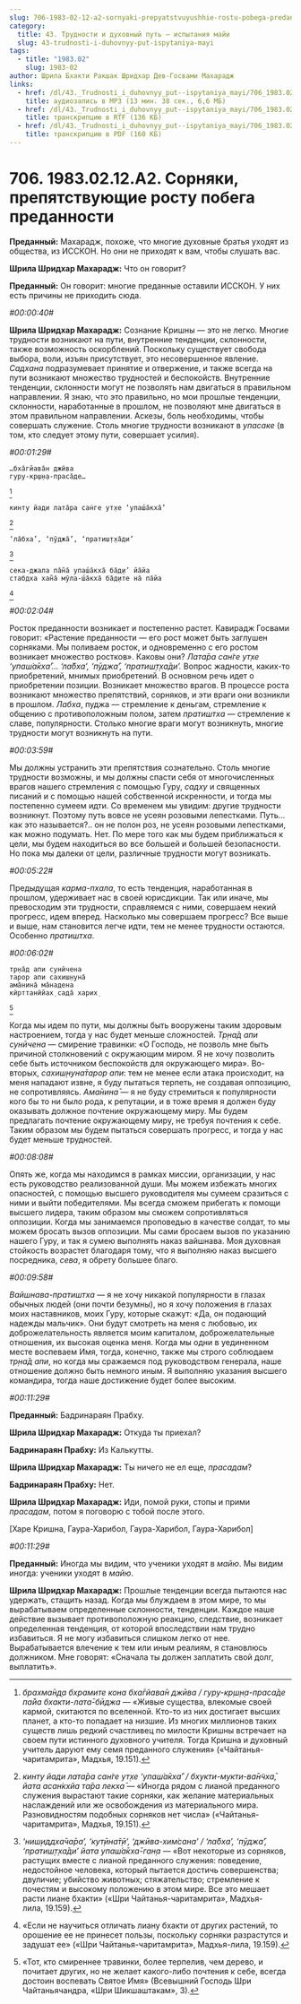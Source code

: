 ```yaml
---
slug: 706-1983-02-12-a2-sornyaki-prepyatstvuyushhie-rostu-pobega-predannosti
category:
  title: 43. Трудности и духовный путь — испытания майи
  slug: 43-trudnosti-i-duhovnyy-put-ispytaniya-mayi
tags:
  - title: "1983.02"
    slug: 1983-02
author: Шрила Бхакти Ракшак Шридхар Дев-Госвами Махарадж
links:
  - href: /dl/43._Trudnosti_i_duhovnyy_put--ispytaniya_mayi/706_1983.02.12.A2_SridharMj_Sornjaki_prepjatstvujushhie_rostu_pobega_predannosti.mp3
    title: аудиозапись в MP3 (13 мин. 38 сек., 6,6 МБ)
  - href: /dl/43._Trudnosti_i_duhovnyy_put--ispytaniya_mayi/706_1983.02.12.A2_SridharMj_Sornjaki_prepjatstvujushhie_rostu_pobega_predannosti.rtf
    title: транскрипцию в RTF (136 КБ)
  - href: /dl/43._Trudnosti_i_duhovnyy_put--ispytaniya_mayi/706_1983.02.12.A2_SridharMj_Sornjaki_prepjatstvujushhie_rostu_pobega_predannosti.pdf
    title: транскрипцию в PDF (160 КБ)
---
```


# 706. 1983.02.12.A2. Сорняки, препятствующие росту побега преданности

**Преданный:** Махарадж, похоже, что многие духовные братья уходят из общества, из ИССКОН. Но они не приходят к вам, чтобы слушать вас.

**Шрила Шридхар Махарадж:** Что он говорит?

**Преданный:** Он говорит: многие преданные оставили ИССКОН. У них есть причины не приходить сюда.

*#00:00:40#*

**Шрила Шридхар Махарадж:** Сознание Кришны — это не легко. Многие трудности возникают на пути, внутренние тенденции, склонности, также возможность оскорблений. Поскольку существует свобода выбора, воли, изъян присутствует, это несовершенное явление. *Садхана* подразумевает принятие и отвержение, и также всегда на пути возникают множество трудностей и беспокойств. Внутренние тенденции, склонности могут не позволять нам двигаться в правильном направлении. Я знаю, что это правильно, но мои прошлые тенденции, склонности, наработанные в прошлом, не позволяют мне двигаться в этом правильном направлении. Аскезы, боль необходимы, чтобы совершать служение. Столь многие трудности возникают в *упасаке* (в том, кто следует этому пути, совершает усилия).

*#00:01:29#*

    …бха̄гйава̄н джӣва
    гуру-кр̣ш̣н̣а-праса̄де…
[^_ftn1]

    кинту йади лата̄ра сан̇ге ут̣хе ‘упаш́а̄кха̄’
[^_ftn2]

    ‘ла̄бха’, ‘пӯджа̄’, ‘пратиш̣т̣ха̄ди’
[^_ftn3]

    сека-джала па̄н̃а̄ упаш́а̄кха̄ ба̄д̣и’ йа̄йа
    стабдха хан̃а̄ мӯла-ш́а̄кха̄ ба̄д̣ите на̄ па̄йа
[^_ftn4]

*#00:02:04#*

Росток преданности возникает и постепенно растет. Кавирадж Госвами говорит: «Растение преданности — его рост может быть заглушен сорняками. Мы поливаем росток, и одновременно с его ростом возникает множество ростков». Каковы они? *Лата̄ра сан̇ге ут̣хе ‘упаш́а̄кха̄’… ‘ла̄бха’, ‘пӯджа̄’, ‘пратиш̣т̣ха̄ди’.* Вопрос жадности, каких-то приобретений, мнимых приобретений. В основном речь идет о приобретении позиции. Возникает множество врагов. В процессе роста возникают множество препятствий, сорняков, и эти враги они возникли в прошлом. *Лабха*, пуджа — стремление к деньгам, стремление к общению с противоположным полом, затем *пратиштха* — стремление к славе, популярности. Столько многие враги могут возникнуть, многие трудности могут возникнуть на пути.

*#00:03:59#*

Мы должны устранить эти препятствия сознательно. Столь многие трудности возможны, и мы должны спасти себя от многочисленных врагов нашего стремления с помощью Гуру, *садху* и священных писаний и с помощью нашей собственной искренности, и тогда мы постепенно сумеем идти. Со временем мы увидим: другие трудности возникнут. Поэтому путь вовсе не усеян розовыми лепестками. Путь… как это называется?.. он не полон роз, не усеян розовыми лепестками, как можно подумать. Нет. По мере того как мы будем приближаться к цели, мы будем находиться во все большей и большей безопасности. Но пока мы далеки от цели, различные трудности могут возникать.

*#00:05:22#*

Предыдущая *карма-пхала*, то есть тенденция, наработанная в прошлом, удерживает нас в своей юрисдикции. Так или иначе, мы превосходим эти трудности, справляемся с ними, совершаем некий прогресс, идем вперед. Насколько мы совершаем прогресс? Все выше и выше, нам становится легче идти, тем не менее трудности остаются. Особенно *пратиштха*.

*#00:06:02#*

    тр̣на̄д апи сунӣчена
    тарор апи сахиш̣н̣уна̄
    ама̄нина̄ ма̄надена
    кӣрттанӣйах̣ сада̄ харих̣
[^_ftn5]

Когда мы идем по пути, мы должны быть вооружены таким здоровым настроением, тогда у нас будет меньше сложностей. *Тр̣на̄д апи сунӣчена* — смирение травинки: «О Господь, не позволь мне быть причиной столкновений с окружающим миром. Я не хочу позволить себе быть источником беспокойств для окружающего мира». Во-вторых, *сахиш̣н̣уна̄тарор апи*: тем не менее если атака происходит, на меня нападают извне, я буду пытаться терпеть, не создавая оппозицию, не сопротивляясь. *Ама̄нина̄* — я не буду стремиться к популярности кого бы то ни было рода, к репутации, и в тоже время я должен буду оказывать должное почтение окружающему миру. Мы будем предлагать почтение окружающему миру, не требуя почтения к себе. Таким образом мы будем пытаться совершать прогресс, и тогда у нас будет меньше трудностей.

*#00:08:08#*

Опять же, когда мы находимся в рамках миссии, организации, у нас есть руководство реализованной души. Мы можем избежать многих опасностей, с помощью высшего руководителя мы сумеем сразиться с ними и выйти победителями. Мы всегда сможем прибегать к помощи высшего лидера, таким образом мы сможем сопротивляться оппозиции. Когда мы занимаемся проповедью в качестве солдат, то мы можем бросать вызов оппозиции. Мы сами бросаем вызов по указанию нашего Гуру, и так я сумею выполнять наказ вайшнава. Моя духовная стойкость возрастет благодаря тому, что я выполняю наказ высшего посредника, *сева*, я обрету большее благо.

*#00:09:58#*

*Вайшнава-пратиштха* — я не хочу никакой популярности в глазах обычных людей (они почти безумны), но я хочу положения в глазах моих наставников, моих Гуру, которые скажут: «Да, он подающий надежды мальчик». Они будут смотреть на меня с любовью, их доброжелательность является моим капиталом, доброжелательные отношения, их высокая оценка меня. Когда мы одни в уединенном месте воспеваем Имя, тогда, конечно, также мы строго соблюдаем *тр̣на̄д апи*, но когда мы сражаемся под руководством генерала, наше отношение должно быть немного иным. Я выполняю указания высшего командира, тогда наше достижение будет более высоким.

*#00:11:29#*

**Преданный:** Бадринараян Прабху.

**Шрила Шридхар Махарадж:** Откуда ты приехал?

**Бадринараян Прабху:** Из Калькутты.

**Шрила Шридхар Махарадж:** Ты ничего не ел еще, *прасадам*?

**Бадринараян Прабху:** Нет.

**Шрила Шридхар Махарадж:** Иди, помой руки, стопы и прими *прасадам*, потом я поговорю с тобой после этого.

[Харе Кришна, Гаура-Харибол, Гаура-Харибол, Гаура-Харибол]

*#00:11:29#*

**Преданный:** Иногда мы видим, что ученики уходят в *майю*. Мы видим иногда: ученики уходят в *майю*.

**Шрила Шридхар Махарадж:** Прошлые тенденции всегда пытаются нас удержать, стащить назад. Когда мы блуждаем в этом мире, то мы вырабатываем определенные склонности, тенденции. Каждое наше действие вызывает противоположную реакцию, следствие, возникает определенная тенденция, от которой впоследствии нам трудно избавиться. Я не могу избавиться слишком легко от нее. Вырабатывается влечение к тем или иным реалиям, я становлюсь должником. Мне говорят: «Сначала ты должен заплатить свой долг, выплатить».



[^_ftn1]: *брахма̄н̣д̣а бхрамите кона бха̄гйава̄н джӣва / гуру-кр̣ш̣н̣а-праса̄де па̄йа бхакти-лата̄-бӣджа* — «Живые существа, влекомые своей кармой, скитаются по вселенной. Кто-то из них достигает высших планет, а кто-то попадает на низшие. Из многих миллионов таких существ лишь редкий счастливец по милости Кришны встречает на своем пути истинного духовного учителя. Тогда Кришна и духовный учитель даруют ему семя преданного служения» («Чайтанья-чаритамрита», Мадхья, 19.151).

[^_ftn2]: *кинту йади лата̄ра сан̇ге ут̣хе ‘упаш́а̄кха̄’ / бхукти-мукти-ва̄н̃чха̄, йата асан̇кхйа та̄ра лекха̄* — «Иногда рядом с лианой преданного служения вырастают такие сорняки, как желание материальных наслаждений или же освобождения из материального мира. Разновидностям подобных сорняков нет числа» («Чайтанья-чаритамрита», Мадхья, 19.151).

[^_ftn3]: *‘ниш̣иддха̄ча̄ра’, ‘кут̣ӣна̄т̣ӣ’, ‘джӣва-хим̇сана’ / ‘ла̄бха’, ‘пӯджа̄’, ‘пратиш̣т̣ха̄ди’ йата упаш́а̄кха̄-ган̣а* — «Вот некоторые из сорняков, растущих вместе с лианой преданного служения: поведение, недостойное человека, который пытается достичь совершенства; двуличие; убийство животных; стяжательство; стремление к почестям и высокому положению в этом мире. Все это мешает расти лиане бхакти» («Шри Чайтанья-чаритамрита», Мадхья-лила, 19.159).

[^_ftn4]: «Если не научиться отличать лиану бхакти от других растений, то орошение ее не принесет пользы, поскольку сорняки разрастутся и задушат ее» («Шри Чайтанья-чаритамрита», Мадхья-лила, 19.159).

[^_ftn5]: «Тот, кто смиреннее травинки, более терпелив, чем дерево, и почитает других, но не желает какого-либо почтения к себе, всегда достоин воспевать Святое Имя» (Всевышний Господь Шри Чайтаньячандра, «Шри Шикшаштакам», 3).

